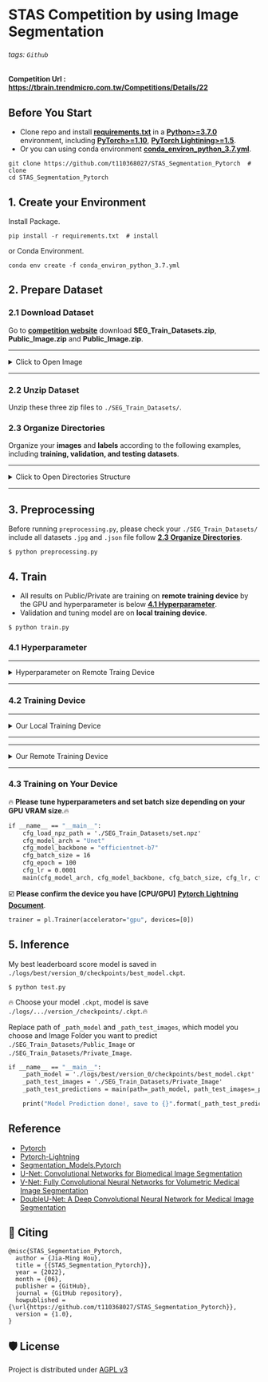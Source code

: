 # STAS Competition by using Image Segmentation 

###### tags: `Github`

**Competition Url : https://tbrain.trendmicro.com.tw/Competitions/Details/22**

##  Before You Start
* Clone repo and install [**requirements.txt**](https://github.com/t110368027/STAS_Segmentation_Pytorch/blob/main/requirements.txt "requirements.txt") in a [**Python>=3.7.0**](https://www.python.org/) environment, including [**PyTorch>=1.10**](https://pytorch.org/get-started/locally/), [**PyTorch Lightining>=1.5**](https://www.pytorchlightning.ai/).
* Or you can using conda environment [**conda_environ_python_3.7.yml**](https://github.com/t110368027/STAS_Segmentation_Pytorch/blob/main/conda_environ_python_3.7.yml "conda_environ_python_3.7.yml").

```
git clone https://github.com/t110368027/STAS_Segmentation_Pytorch  # clone
cd STAS_Segmentation_Pytorch
```
## 1. Create your Environment

Install Package.
```
pip install -r requirements.txt  # install
```
or Conda Environment.
```
conda env create -f conda_environ_python_3.7.yml
```
## 2. Prepare Dataset

### 2.1 Download Dataset
Go to [**competition website**](https://tbrain.trendmicro.com.tw/Competitions/Details/22) download **SEG_Train_Datasets.zip**, **Public_Image.zip** and **Public_Image.zip**.

---
<details>   
<summary>Click to Open Image</summary>   
<pre>
    <img src="https://i.imgur.com/VsgqDTn.png">
</pre>   
</details>

---

### 2.2 Unzip Dataset
Unzip these three zip files to `./SEG_Train_Datasets/`.

### 2.3 Organize Directories
Organize your **images** and **labels** according to the following examples, including **training, validation, and testing datasets**.

---
<details>   
<summary>Click to Open Directories Structure</summary>   
<pre><code>
STAS_Segmentation_Pytorch        
├── SEG_Train_Datasets
│   ├── Private_Image              ## Unzip by Private_Image.zip 
│   │   ├── Private_00000000.jpg
│   │   ├── Private_00000001.jpg
│   │   ├── ...
│   │   └── Private_00000183.jpg
│   │   
│   ├── Public_Image               ## Unzip by Public_Image.zip 
│   │   ├── Public_00000000.jpg
│   │   ├── Public_00000001.jpg
│   │   ├── ...
│   │   └── Public_00000130.jpg
│   │
│   ├── Train_Annotations          ## Unzip by SEG_Train_Datasets.zip
│   │   ├── 00000000.json
│   │   ├── 00000001.json
│   │   ├── ...
│   │   └── 00001052.json
│   │   
│   ├── Train_Images               ## Unzip by SEG_Train_Datasets.zip
│   │   ├── 00000000.jpg
│   │   ├── 00000001.jpg
│   │   ├── ...
│   │   └── 00001052.jpg
│   │   
│   └── set.npz                    ## Create by preprocessing.py
│
├── conda_environ_python_3.7.yml   ## Conda environment
├── preprocessing.py
├── requirements.txt
├── train.py
├── test.py
│
├── SEG_Train_Datasets.zip         ## Download these three zip files on competition url
├── Private_Image.zip
└── Public_Image.zip
</code></pre>   
</details>

---

## 3. Preprocessing
Before running `preprocessing.py`, please check your `./SEG_Train_Datasets/` include all datasets `.jpg` and `.json` file follow [**2.3 Organize Directories**](#23-Organize-Directories).
```
$ python preprocessing.py
```

## 4. Train
* All results on Public/Private are training on **remote training device** by  the GPU and hyperparameter is below [**4.1 Hyperparameter**](#41-Hyperparameter).
* Validation and tuning model are on **local training device**.

```
$ python train.py
```

### 4.1 Hyperparameter
---
<details>   
<summary>Hyperparameter on Remote Traing Device</summary>   
<pre>
    1. Model Architecture
        -   Architecture : Unet
        -   Backbone : efficientnet-b7
    2. Hyperparameter
        -   Batch Size : 16
        -   Optimizer : Adam
        -   Learning Rate : 0.0001
        -   Epochs : 100
        -   Loss = Dice loss
        -   Data Augmentation = True
</pre>   
</details>

---

### 4.2 Training Device
---
<details>   
<summary>Our Local Training Device</summary>   
<pre>
    OS : Windows 10
    IDE : Pycharm 2021.2.2
    python : 3.7
    GPU : Nvidia TITAN Xp (driver : 456.71)
    Cuda versuin : 11.1
</pre>   
</details>

---
---
<details>   
<summary>Our Remote Training Device</summary>   
<pre>
    OS : Ubuntu 18.04
    python : 3.7
    GPU : Nvidia V100*4 (driver : 460.91.03)
    Cuda versuin : 11.2
</pre>   
</details>

---

### 4.3 Training on Your Device
:fire: **Please tune hyperparameters and set batch size depending on your GPU VRAM size**.:fire: 

```python=3.7
if __name__ == "__main__":
    cfg_load_npz_path = './SEG_Train_Datasets/set.npz'
    cfg_model_arch = "Unet"
    cfg_model_backbone = "efficientnet-b7"
    cfg_batch_size = 16
    cfg_epoch = 100
    cfg_lr = 0.0001
    main(cfg_model_arch, cfg_model_backbone, cfg_batch_size, cfg_lr, cfg_epoch, cfg_load_npz_path)
```
:ballot_box_with_check: **Please confirm the device you have [CPU/GPU]** [**Pytorch Lightning Document**](https://pytorch-lightning.readthedocs.io/en/latest/accelerators/gpu_basic.html).
```python=3.7
trainer = pl.Trainer(accelerator="gpu", devices=[0])
```

## 5. Inference
My best leaderboard score model is saved in `./logs/best/version_0/checkpoints/best_model.ckpt`.
```
$ python test.py
```
:fire: Choose your model `.ckpt`, model is save `./logs/.../version_/checkpoints/.ckpt`.:fire: 

Replace path of `_path_model` and `_path_test_images`, which model you choose and Image Folder you want to predict `./SEG_Train_Datasets/Public_Image` or `./SEG_Train_Datasets/Private_Image`.
```python=3.7
if __name__ == "__main__":
    _path_model = './logs/best/version_0/checkpoints/best_model.ckpt'
    _path_test_images = './SEG_Train_Datasets/Private_Image'
    _path_test_predictions = main(path=_path_model, path_test_images=_path_test_images)

    print("Model Prediction done!, save to {}".format(_path_test_predictions))
```

## Reference
* [Pytorch](https://github.com/pytorch/pytorch)
* [Pytorch-Lightning](https://github.com/PyTorchLightning/pytorch-lightning)
* [Segmentation_Models.Pytorch](https://github.com/qubvel/segmentation_models.pytorch)
* [U-Net: Convolutional Networks for Biomedical Image Segmentation
](https://arxiv.org/pdf/1505.04597.pdf)
* [V-Net: Fully Convolutional Neural Networks for Volumetric Medical Image Segmentation
](https://arxiv.org/pdf/1606.04797.pdf)
* [DoubleU-Net: A Deep Convolutional Neural Network for Medical Image Segmentation
](https://arxiv.org/pdf/2006.04868.pdf)
## 📝 Citing

```
@misc{STAS_Segmentation_Pytorch,
  author = {Jia-Ming Hou},
  title = {{STAS_Segmentation_Pytorch}},
  year = {2022},
  month = {06},
  publisher = {GitHub},
  journal = {GitHub repository},
  howpublished = {\url{https://github.com/t110368027/STAS_Segmentation_Pytorch}},
  version = {1.0}, 
}
```

## 🛡️ License
 
Project is distributed under [AGPL v3](https://github.com/t110368027/STAS_Segmentation_Pytorch/blob/main/LICENSE)

